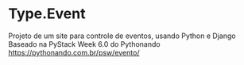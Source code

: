 # Type.Event
Projeto de um site para controle de eventos, usando Python e Django
Baseado na PyStack Week 6.0 do Pythonando
https://pythonando.com.br/psw/evento/